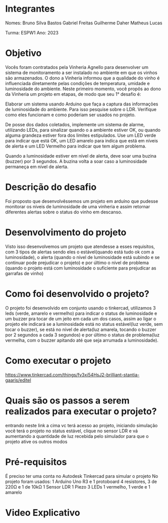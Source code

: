 # Integrantes

Nomes:
Bruno Silva Bastos
Gabriel Freitas
Guilherme Daher
Matheus Lucas

Turma: ESPW1
Ano: 2023

# Objetivo
Vocês foram contratados pela Vinheria Agnello para desenvolver um sistema de monitoramento a ser instalado no ambiente em que os vinhos são armazenados. O dono a Vinheria informou que a qualidade do vinho é influenciada diretamente pelas condições de temperatura, umidade e luminosidade do ambiente. Neste primeiro momento, você propôs ao dono da Vinheria um projeto em etapas, de modo que seu 1° desafio é:

Elaborar um sistema usando Arduino que faça a captura das informações de luminosidade do ambiente. Para isso pesquise sobre o LDR. Verifique como eles funcionam e como poderiam ser usados no projeto.

De posse dos dados coletados, implemente um sistema de alarme, utilizando LEDs, para sinalizar quando o a ambiente estiver OK, ou quando alguma grandeza estiver fora dos limites estipulados. Use um LED verde para indicar que está OK, um LED amarelo para indica que está em níveis de alerta e um LED Vermelho para indicar que tem algum problema.

Quando a luminosidade estiver em nível de alerta, deve soar uma buzina (buzzer) por 3 segundos. A buzina volta a soar caso a luminosidade permaneça em nível de alerta.

# Descrição do desafio
  Foi proposto que desenvolvêssemos um projeto em arduíno que pudesse monitorar os níveis de luminosidade de uma vinheria e assim retornar
diferentes alertas sobre o status do vinho em descanso.

# Desenvolvimento do projeto
  Visto isso desenvolvemos um projeto que atendesse a esses requisitos, com 3 tipos de alertas sendo eles o estável(quando está tudo ok com a luminosidade), o alerta (quando o nível de luminosidade está subindo e se continuar pode prejudicar o projeto) e por último o nível de problema (quando o projeto está com luminosidade o suficiente para prejudicar as garrafas de vinho)

# Como foi desenvolvido o projeto?
  O projeto foi desenvolvido em conjunto usando o tinkercad, utilizamos 3 leds (verde, amarelo e vermelho) para indicar o status de luminosidade e um buzzer pra tocar
de um jeito em cada um dos casos, assim ao ligar o projeto ele indicará se a luminosidade está no status estável(luz verde, sem tocar o buzzer), se está no nível de alerta(luz amarela, tocando o buzzer por 2 segundos a cada 3 segundos) e por último o status de problema(luz vermelha, com o buzzer apitando até que seja arrumada a luminosidade).
  
# Como executar o projeto
  https://www.tinkercad.com/things/fv3xi54HsJ2-brilliant-stantia-gaaris/editel
  
# Quais são os passos a serem realizados para executar o projeto?
  entrando neste link a cima vc terá acesso ao projeto, iniciando simulação você terá o projeto no status estável, clique no sensor LDR e vá aumentando a quantidade de luz recebida pelo simulador para que o projeto ative os outros modos
  
# Pré-requisitos
  É preciso ter uma conta no Autodesk Tinkercad para simular o projeto
No projeto foram usados:
1 Arduíno Uno R3 e 1 protoboard
4 resistores, 3 de 220Ω e 1 de 10kΩ
1 Sensor LDR
1 Piezo
3 LEDs 1 vermelho, 1 verde e 1 amarelo 
  
# Video Explicativo
  
  
